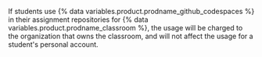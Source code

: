 If students use {% data variables.product.prodname_github_codespaces %} in their assignment repositories for {% data variables.product.prodname_classroom %}, the usage will be charged to the organization that owns the classroom, and will not affect the usage for a student's personal account.
